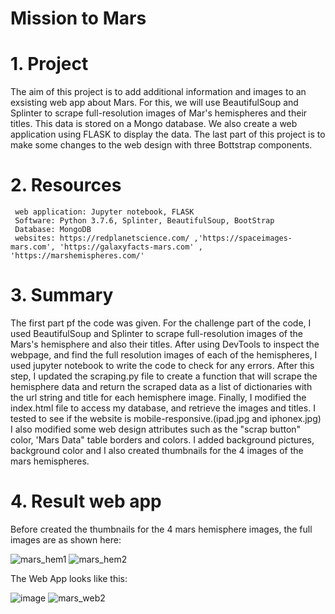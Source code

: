 # Mission to Mars
# 1. Project
  The aim of this project is to add additional information and images to an exsisting web app about Mars.
  For this, we will use BeautifulSoup and Splinter to scrape full-resolution images of Mar's hemispheres and their titles.
  This data is stored on a Mongo database. We also create a web application using FLASK to display the data. The last part of this project
  is to make some changes to the web design with three Bottstrap components.
# 2. Resources
     web application: Jupyter notebook, FLASK
     Software: Python 3.7.6, Splinter, BeautifulSoup, BootStrap
     Database: MongoDB
     websites: https://redplanetscience.com/ ,'https://spaceimages-mars.com', 'https://galaxyfacts-mars.com' , 'https://marshemispheres.com/'


# 3. Summary
   The first part pf the code was given. For the challenge part of the code, I used BeautifulSoup and Splinter to scrape full-resolution
   images of the Mars's hemisphere and also their titles.
   After using DevTools to inspect the webpage, and find the full resolution images of each of the hemispheres, I used jupyter notebook to write
   the code to check for any errors.
   After this step, I updated the scraping.py file to create a function that will scrape the hemisphere data and return the scraped data as a list
   of dictionaries with the url string and title for each hemisphere image.
   Finally, I modified the index.html file to access my database, and retrieve the images and titles.
   I tested to see if the website is mobile-responsive.(ipad.jpg and iphonex.jpg)
   I also modified some web design attributes such as the "scrap button" color, 'Mars Data" table borders and colors. I added background pictures,
   background color and I also created thumbnails for the 4 images of the mars hemispheres.

# 4. Result web app

Before created the thumbnails for the 4 mars hemisphere images, the full images are as shown here:

![mars_hem1](https://user-images.githubusercontent.com/85843030/131866099-c670aee9-c78e-490b-8369-47d28a7ffea1.jpg)
![mars_hem2](https://user-images.githubusercontent.com/85843030/131866138-d8285eb3-ab44-450b-a297-ca39911126ac.jpg)




The Web App looks like this:

![image](https://user-images.githubusercontent.com/85843030/131760960-dcf64995-d488-42ad-9783-e8853e00d0c5.png)
![mars_web2](https://user-images.githubusercontent.com/85843030/131761590-0b37058f-aec9-4196-af71-197c5d0762e6.jpg)


     
